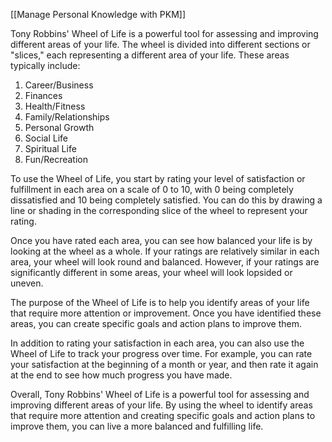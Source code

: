 [[Manage Personal Knowledge with PKM]]

Tony Robbins' Wheel of Life is a powerful tool for assessing and improving different areas of your life. The wheel is divided into different sections or "slices," each representing a different area of your life. These areas typically include:

1.  Career/Business
2.  Finances
3.  Health/Fitness
4.  Family/Relationships
5.  Personal Growth
6.  Social Life
7.  Spiritual Life
8.  Fun/Recreation

To use the Wheel of Life, you start by rating your level of satisfaction or fulfillment in each area on a scale of 0 to 10, with 0 being completely dissatisfied and 10 being completely satisfied. You can do this by drawing a line or shading in the corresponding slice of the wheel to represent your rating.

Once you have rated each area, you can see how balanced your life is by looking at the wheel as a whole. If your ratings are relatively similar in each area, your wheel will look round and balanced. However, if your ratings are significantly different in some areas, your wheel will look lopsided or uneven.

The purpose of the Wheel of Life is to help you identify areas of your life that require more attention or improvement. Once you have identified these areas, you can create specific goals and action plans to improve them.

In addition to rating your satisfaction in each area, you can also use the Wheel of Life to track your progress over time. For example, you can rate your satisfaction at the beginning of a month or year, and then rate it again at the end to see how much progress you have made.

Overall, Tony Robbins' Wheel of Life is a powerful tool for assessing and improving different areas of your life. By using the wheel to identify areas that require more attention and creating specific goals and action plans to improve them, you can live a more balanced and fulfilling life.